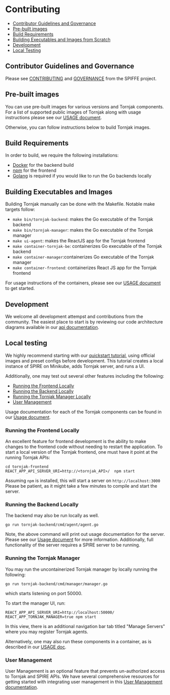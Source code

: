 # Contributing

- [Contributor Guidelines and Governance](#contributor-guidelines-and-governance)
- [Pre-built images](#pre-built-images)
- [Build Requirements](#build-requirements)
- [Building Executables and Images from Scratch](#building-executables-and-images)
- [Development](#development)
- [Local Testing](#local-testing)

## Contributor Guidelines and Governance

Please see [CONTRIBUTING](https://github.com/spiffe/spiffe/blob/main/CONTRIBUTING.md) and [GOVERNANCE](https://github.com/spiffe/spiffe/blob/main/GOVERNANCE.md) from the SPIFFE project. 

## Pre-built images

You can use pre-built images for various versions and Tornjak components. For a list of supported public images of Tornjak along with usage instructions please see our [USAGE document](./USAGE.md).

Otherwise, you can follow instructions below to build Tornjak images. 

## Build Requirements

In order to build, we require the following installations:
- [Docker](https://docs.docker.com/engine/install/) for the backend build
- [npm](https://docs.npmjs.com/downloading-and-installing-node-js-and-npm) for the frontend
- [Golang](https://go.dev/doc/install) is required if you would like to run the Go backends locally

## Building Executables and Images

Building Tornjak manually can be done with the Makefile. Notable make targets follow:
- `make bin/tornjak-backend`: makes the Go executable of the Tornjak backend
- `make bin/tornjak-manager`: makes the Go executable of the Tornjak manager
- `make ui-agent`: makes the ReactJS app for the Tornjak frontend
- `make container-tornjak-be`: containerizes Go executable of the Tornjak backend
- `make container-manager`:containerizes Go executable of the Tornjak manager
- `make container-frontend`: containerizes React JS app for the Tornjak frontend

For usage instructions of the containers, please see our [USAGE document](./USAGE.md) to get started.

## Development

We welcome all development attempst and contributions from the community. The easiest place to start is by reviewing our code architecture diagrams available in our [api documentation](./docs/tornjak-ui-api-documentation.md#11-overview).

## Local testing

We highly recommend starting with our [quickstart tutorial](./docs/tornjak-quickstart.md), using official images and preset configs before development. This tutorial creates a local instance of SPIRE on Minikube, adds Tornjak server, and runs a UI. 

Additionally, one may test out several other features including the following:
- [Running the Frontend Locally](#running-the-frontend-locally)
- [Running the Backend Locally](#running-the-backend-locally)
- [Running the Tornjak Manager Locally](#running-the-tornjak-manager)
- [User Management](#user-management)

Usage documentation for each of the Tornjak components can be found in our [Usage document](./USAGE.md).

### Running the Frontend Locally

An excellent feature for frontend development is the ability to make changes to the frontend code without needing to restart the application.  To start a local version of the Tornjak frontend, one must have it point at the running Tornjak APIs:

```console
cd tornjak-frontend
REACT_APP_API_SERVER_URI=http://<tornjak_API>/  npm start
```

Assuming `npm` is installed, this will start a server on `http://localhost:3000`
Please be patient, as it might take a few minutes to compile and start the server.

### Running the Backend Locally

The backend may also be run locally as well. 

```console
go run tornjak-backend/cmd/agent/agent.go
```

Note, the above command will print out usage documentation for the server. Please see our [Usage document](./USAGE.md) for more information.  Additionally, full functionality of the server requires a SPIRE server to be running. 

### Running the Tornjak Manager

You may run the uncontainerized Tornjak manager by locally running the following:

```
go run tornjak-backend/cmd/manager/manager.go
```

which starts listening on port 50000.

To start the manager UI, run:

```
REACT_APP_API_SERVER_URI=http://localhost:50000/
REACT_APP_TORNJAK_MANAGER=true npm start
```

In this view, there is an additional navigation bar tab titled "Manage Servers" where you may register Tornjak agents. 

Alternatively, one may also run these components in a container, as is described in our [USAGE doc](./USAGE.md).

### User Management

User Management is an optional feature that prevents un-authorized access to Tornjak and SPIRE APIs. We have several comprehensive resources for getting started with integrating user management in this [User Management documentation](./docs/user-management.md).
